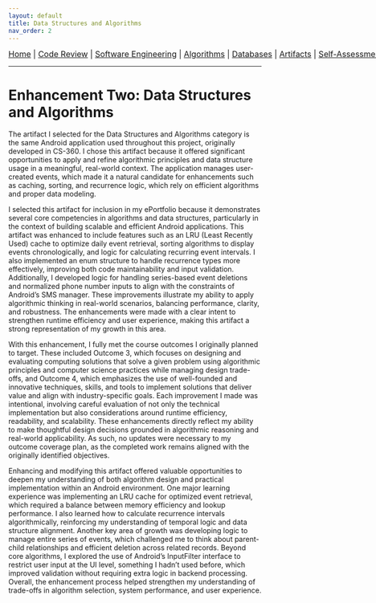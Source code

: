 ```yaml
---
layout: default
title: Data Structures and Algorithms
nav_order: 2
---
```

<div style="text-align: center; white-space: nowrap; font-size: 16px; margin-bottom: 10px;">
  <a href="/snhu-capstone/index.md">Home</a> |
  <a href="/snhu-capstone/code-review/index.md">Code Review</a> |
  <a href="/snhu-capstone/enhancements/software-engineering/index.md">Software Engineering</a> |
  <a href="/snhu-capstone/enhancements/data-structures-algorithms/index.md">Algorithms</a> |
  <a href="/snhu-capstone/enhancements/databases/index.md">Databases</a> |
  <a href="/snhu-capstone/artifacts/index.md">Artifacts</a> |
  <a href="/snhu-capstone/self-assessment/index.md">Self-Assessment</a>
</div>
<hr>


# Enhancement Two: Data Structures and Algorithms

The artifact I selected for the Data Structures and Algorithms category is the same Android application used throughout this project, originally developed in CS-360. I chose this artifact because it offered significant opportunities to apply and refine algorithmic principles and data structure usage in a meaningful, real-world context. The application manages user-created events, which made it a natural candidate for enhancements such as caching, sorting, and recurrence logic, which rely on efficient algorithms and proper data modeling.

I selected this artifact for inclusion in my ePortfolio because it demonstrates several core competencies in algorithms and data structures, particularly in the context of building scalable and efficient Android applications. This artifact was enhanced to include features such as an LRU (Least Recently Used) cache to optimize daily event retrieval, sorting algorithms to display events chronologically, and logic for calculating recurring event intervals. I also implemented an enum structure to handle recurrence types more effectively, improving both code maintainability and input validation. Additionally, I developed logic for handling series-based event deletions and normalized phone number inputs to align with the constraints of Android’s SMS manager. These improvements illustrate my ability to apply algorithmic thinking in real-world scenarios, balancing performance, clarity, and robustness. The enhancements were made with a clear intent to strengthen runtime efficiency and user experience, making this artifact a strong representation of my growth in this area.

With this enhancement, I fully met the course outcomes I originally planned to target. These included Outcome 3, which focuses on designing and evaluating computing solutions that solve a given problem using algorithmic principles and computer science practices while managing design trade-offs, and Outcome 4, which emphasizes the use of well-founded and innovative techniques, skills, and tools to implement solutions that deliver value and align with industry-specific goals. Each improvement I made was intentional, involving careful evaluation of not only the technical implementation but also considerations around runtime efficiency, readability, and scalability. These enhancements directly reflect my ability to make thoughtful design decisions grounded in algorithmic reasoning and real-world applicability. As such, no updates were necessary to my outcome coverage plan, as the completed work remains aligned with the originally identified objectives.

Enhancing and modifying this artifact offered valuable opportunities to deepen my understanding of both algorithm design and practical implementation within an Android environment. One major learning experience was implementing an LRU cache for optimized event retrieval, which required a balance between memory efficiency and lookup performance. I also learned how to calculate recurrence intervals algorithmically, reinforcing my understanding of temporal logic and data structure alignment. Another key area of growth was developing logic to manage entire series of events, which challenged me to think about parent-child relationships and efficient deletion across related records. Beyond core algorithms, I explored the use of Android’s InputFilter interface to restrict user input at the UI level, something I hadn’t used before, which improved validation without requiring extra logic in backend processing. Overall, the enhancement process helped strengthen my understanding of trade-offs in algorithm selection, system performance, and user experience.
